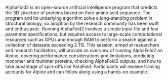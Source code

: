 AlphaFold2 is an open-source artificial intelligence program that predicts the 3D structure of proteins based on their amino acid sequence. The program and its underlying algorithm solve a long-standing problem in structural biology, so adoption by the research community has been swift and enthusiastic. Running AlphaFold2 involves a simple input file and few parameter specifications, but requires access to large-scale computational resources such as GPUs and enough RAM to perform a search against a collection of datasets exceeding 2 TB. This session, aimed at researchers and research facilitators, will provide an overview of running AlphaFold2 on Alpine, covering performance considerations and limitations, predicting monomer and multimer proteins, checking AlphaFold2 outputs, and how to take advantage of spin-offs like ParaFold. Participants will receive training accounts for Alpine and can follow along using a hands-on example.

